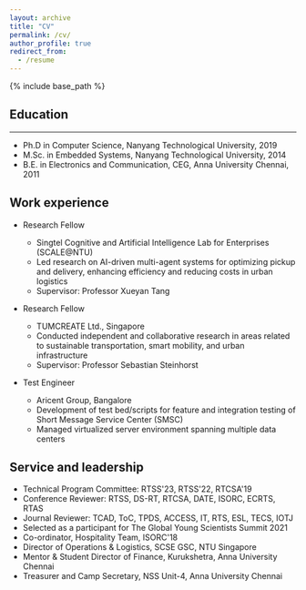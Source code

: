 ```yaml
---
layout: archive
title: "CV"
permalink: /cv/
author_profile: true
redirect_from:
  - /resume
---
```


{% include base_path %}

## Education
---
<!-- ====== -->
* Ph.D in Computer Science, Nanyang Technological University, 2019
* M.Sc. in Embedded Systems, Nanyang Technological University, 2014
* B.E. in Electronics and Communication, CEG, Anna University Chennai, 2011

## Work experience
<!-- ====== -->
* Research Fellow
  * Singtel Cognitive and Artificial Intelligence Lab for Enterprises (SCALE@NTU)
  * Led research on AI-driven multi-agent systems for optimizing pickup and delivery, enhancing efficiency and reducing costs in urban logistics
  * Supervisor: Professor Xueyan Tang

* Research Fellow
  * TUMCREATE Ltd., Singapore
  * Conducted independent and collaborative research in areas related to sustainable transportation, smart mobility, and urban infrastructure
  * Supervisor: Professor Sebastian Steinhorst

* Test Engineer
  * Aricent Group, Bangalore
  * Development of test bed/scripts for feature and integration testing of Short Message Service Center (SMSC)
  * Managed virtualized server environment spanning multiple data centers 

<!--
Skills
======
* Skill 1
* Skill 2
  * Sub-skill 2.1
  * Sub-skill 2.2
  * Sub-skill 2.3
* Skill 3


Publications
======
  <ul>{% for post in site.publications reversed %}
    {% include archive-single-cv.html %}
  {% endfor %}</ul>  
  
Talks
======
  <ul>{% for post in site.talks reversed %}
    {% include archive-single-talk-cv.html  %}
  {% endfor %}</ul>

Teaching
======
  <ul>{% for post in site.teaching reversed %}
    {% include archive-single-cv.html %}
  {% endfor %}</ul>
    -->
    
## Service and leadership
<!-- ====== -->
* Technical Program Committee: RTSS'23, RTSS'22, RTCSA'19
* Conference Reviewer: RTSS, DS-RT, RTCSA, DATE, ISORC, ECRTS, RTAS
* Journal Reviewer: TCAD, ToC, TPDS, ACCESS, IT, RTS, ESL, TECS, IOTJ
* Selected as a participant for The Global Young Scientists Summit 2021
* Co-ordinator, Hospitality Team, ISORC'18
* Director of Operations & Logistics, SCSE GSC, NTU Singapore
* Mentor & Student Director of Finance, Kurukshetra, Anna University Chennai
* Treasurer and Camp Secretary, NSS Unit-4, Anna University Chennai
